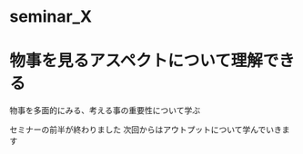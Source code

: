 # seminar_X

# 物事を見るアスペクトについて理解できる
物事を多面的にみる、考える事の重要性について学ぶ

セミナーの前半が終わりました
次回からはアウトプットについて学んでいきます
